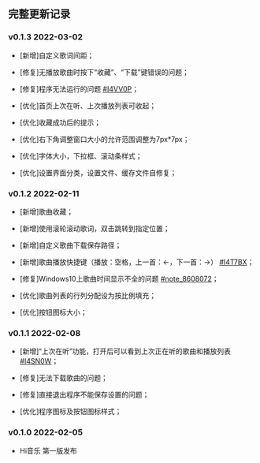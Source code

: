 ## 完整更新记录

### v0.1.3 2022-03-02

- [新增]自定义歌词间距；

- [修复]无播放歌曲时按下“收藏”、“下载”键错误的问题；

- [修复]程序无法运行的问题 [#I4VV0P](https://gitee.com/hi-jie/himusic/issues/I4VV0P)；

- [优化]首页上次在听、上次播放列表可收起；

- [优化]收藏成功后的提示；

- [优化]右下角调整窗口大小的允许范围调整为7px\*7px；

- [优化]字体大小，下拉框、滚动条样式；

- [优化]设置界面分类，设置文件、缓存文件自修复；

### v0.1.2 2022-02-11

- [新增]歌曲收藏；

- [新增]使用滚轮滚动歌词，双击跳转到指定位置；

- [新增]自定义歌曲下载保存路径；

- [新增]歌曲播放快捷键（播放：空格，上一首：←，下一首：→） [#I4T7BX](https://gitee.com/hi-jie/himusic/issues/I4T7BX)；

- [修复]Windows10上歌曲时间显示不全的问题 [#note_8608072](https://gitee.com/hi-jie/himusic#note_8608072)；

- [优化]歌曲列表的行列分配设为按比例填充；

- [优化]按钮图标大小；

### v0.1.1 2022-02-08

- [新增]“上次在听”功能，打开后可以看到上次正在听的歌曲和播放列表 [#I4SN0W](https://gitee.com/hi-jie/himusic/issues/I4SN0W)；

- [修复]无法下载歌曲的问题；

- [修复]直接退出程序不能保存设置的问题；

- [优化]程序图标及按钮图标样式；

### v0.1.0 2022-02-05

- Hi音乐 第一版发布